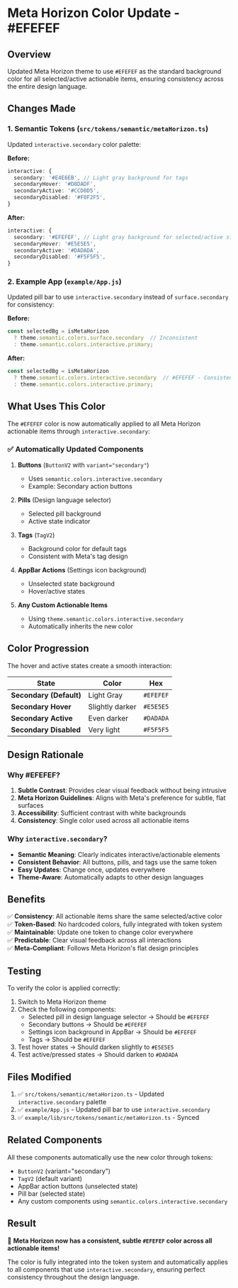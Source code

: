 # Meta Horizon Color Update - #EFEFEF

## Overview

Updated Meta Horizon theme to use `#EFEFEF` as the standard background color for all selected/active actionable items, ensuring consistency across the entire design language.

## Changes Made

### 1. Semantic Tokens (`src/tokens/semantic/metaHorizon.ts`)

Updated `interactive.secondary` color palette:

**Before:**
```typescript
interactive: {
  secondary: '#E4E6EB', // Light gray background for tags
  secondaryHover: '#D8DADF',
  secondaryActive: '#CCD0D5',
  secondaryDisabled: '#F0F2F5',
}
```

**After:**
```typescript
interactive: {
  secondary: '#EFEFEF', // Light gray background for selected/active states
  secondaryHover: '#E5E5E5',
  secondaryActive: '#DADADA',
  secondaryDisabled: '#F5F5F5',
}
```

### 2. Example App (`example/App.js`)

Updated pill bar to use `interactive.secondary` instead of `surface.secondary` for consistency:

**Before:**
```javascript
const selectedBg = isMetaHorizon 
  ? theme.semantic.colors.surface.secondary  // Inconsistent
  : theme.semantic.colors.interactive.primary;
```

**After:**
```javascript
const selectedBg = isMetaHorizon 
  ? theme.semantic.colors.interactive.secondary  // #EFEFEF - Consistent
  : theme.semantic.colors.interactive.primary;
```

## What Uses This Color

The `#EFEFEF` color is now automatically applied to all Meta Horizon actionable items through `interactive.secondary`:

### ✅ Automatically Updated Components

1. **Buttons** (`ButtonV2` with `variant="secondary"`)
   - Uses `semantic.colors.interactive.secondary`
   - Example: Secondary action buttons

2. **Pills** (Design language selector)
   - Selected pill background
   - Active state indicator

3. **Tags** (`TagV2`)
   - Background color for default tags
   - Consistent with Meta's tag design

4. **AppBar Actions** (Settings icon background)
   - Unselected state background
   - Hover/active states

5. **Any Custom Actionable Items**
   - Using `theme.semantic.colors.interactive.secondary`
   - Automatically inherits the new color

## Color Progression

The hover and active states create a smooth interaction:

| State | Color | Hex |
|-------|-------|-----|
| **Secondary (Default)** | Light Gray | `#EFEFEF` |
| **Secondary Hover** | Slightly darker | `#E5E5E5` |
| **Secondary Active** | Even darker | `#DADADA` |
| **Secondary Disabled** | Very light | `#F5F5F5` |

## Design Rationale

### Why #EFEFEF?

1. **Subtle Contrast**: Provides clear visual feedback without being intrusive
2. **Meta Horizon Guidelines**: Aligns with Meta's preference for subtle, flat surfaces
3. **Accessibility**: Sufficient contrast with white backgrounds
4. **Consistency**: Single color used across all actionable items

### Why `interactive.secondary`?

- **Semantic Meaning**: Clearly indicates interactive/actionable elements
- **Consistent Behavior**: All buttons, pills, and tags use the same token
- **Easy Updates**: Change once, updates everywhere
- **Theme-Aware**: Automatically adapts to other design languages

## Benefits

✅ **Consistency**: All actionable items share the same selected/active color  
✅ **Token-Based**: No hardcoded colors, fully integrated with token system  
✅ **Maintainable**: Update one token to change color everywhere  
✅ **Predictable**: Clear visual feedback across all interactions  
✅ **Meta-Compliant**: Follows Meta Horizon's flat design principles  

## Testing

To verify the color is applied correctly:

1. Switch to Meta Horizon theme
2. Check the following components:
   - Selected pill in design language selector → Should be `#EFEFEF`
   - Secondary buttons → Should be `#EFEFEF`
   - Settings icon background in AppBar → Should be `#EFEFEF`
   - Tags → Should be `#EFEFEF`
3. Test hover states → Should darken slightly to `#E5E5E5`
4. Test active/pressed states → Should darken to `#DADADA`

## Files Modified

1. ✅ `src/tokens/semantic/metaHorizon.ts` - Updated `interactive.secondary` palette
2. ✅ `example/App.js` - Updated pill bar to use `interactive.secondary`
3. ✅ `example/lib/src/tokens/semantic/metaHorizon.ts` - Synced

## Related Components

All these components automatically use the new color through tokens:

- `ButtonV2` (variant="secondary")
- `TagV2` (default variant)
- AppBar action buttons (unselected state)
- Pill bar (selected state)
- Any custom components using `semantic.colors.interactive.secondary`

## Result

🎨 **Meta Horizon now has a consistent, subtle `#EFEFEF` color across all actionable items!**

The color is fully integrated into the token system and automatically applies to all components that use `interactive.secondary`, ensuring perfect consistency throughout the design language.

